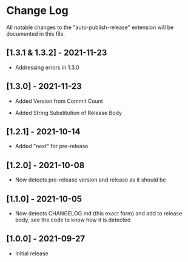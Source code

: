 # Change Log

All notable changes to the "auto-publish-release" extension will be documented in this file.

## [1.3.1 & 1.3.2] - 2021-11-23

- Addressing errors in 1.3.0

## [1.3.0] - 2021-11-23

- Added Version from Commit Count

- Added String Substitution of Release Body

## [1.2.1] - 2021-10-14

- Added "next" for pre-release

## [1.2.0] - 2021-10-08

- Now detects pre-release version and release as it should be

## [1.1.0] - 2021-10-05

- Now detects CHANGELOG.md (this exact form) and add to release body, see the code to know how it is detected

## [1.0.0] - 2021-09-27

- Initial release
